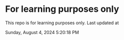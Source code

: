 # For learning purposes only
This repo is for learning purposes only.
Last updated at

Sunday, August 4, 2024 5:20:18 PM

